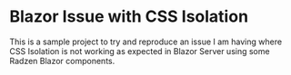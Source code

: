 # Blazor Issue with CSS Isolation

This is a sample project to try and reproduce an issue I am having where CSS Isolation is not working as expected in Blazor Server using some Radzen Blazor components.
